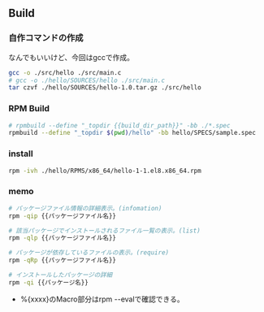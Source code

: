 
## Build

### 自作コマンドの作成

なんでもいいけど、今回はgccで作成。

```bash
gcc -o ./src/hello ./src/main.c
# gcc -o ./hello/SOURCES/hello ./src/main.c
tar czvf ./hello/SOURCES/hello-1.0.tar.gz ./src/hello
```

### RPM Build

```bash
# rpmbuild --define "_topdir {{build_dir_path}}" -bb ./*.spec
rpmbuild --define "_topdir $(pwd)/hello" -bb hello/SPECS/sample.spec
```

### install

```bash
rpm -ivh ./hello/RPMS/x86_64/hello-1-1.el8.x86_64.rpm
```

### memo

```bash
# パッケージファイル情報の詳細表示。(infomation)
rpm -qip {{パッケージファイル名}}

# 該当パッケージでインストールされるファイル一覧の表示。(list)
rpm -qlp {{パッケージファイル名}}

# パッケージが依存しているファイルの表示。(require)
rpm -qRp {{パッケージファイル名}}

# インストールしたパッケージの詳細
rpm -qi {{パッケージ名}}
```

* %{xxxx}のMacro部分はrpm --evalで確認できる。